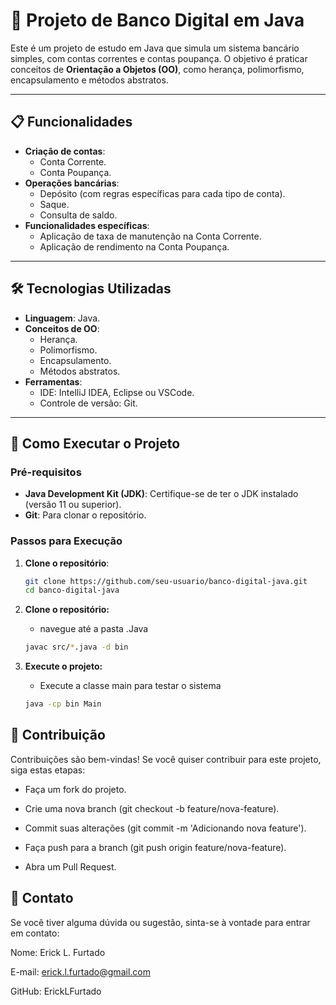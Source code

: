 # 🏦 Projeto de Banco Digital em Java

Este é um projeto de estudo em Java que simula um sistema bancário simples, com contas correntes e contas poupança. O objetivo é praticar conceitos de **Orientação a Objetos (OO)**, como herança, polimorfismo, encapsulamento e métodos abstratos.

---

## 📋 Funcionalidades

- **Criação de contas**:
  - Conta Corrente.
  - Conta Poupança.
- **Operações bancárias**:
  - Depósito (com regras específicas para cada tipo de conta).
  - Saque.
  - Consulta de saldo.
- **Funcionalidades específicas**:
  - Aplicação de taxa de manutenção na Conta Corrente.
  - Aplicação de rendimento na Conta Poupança.

---

## 🛠️ Tecnologias Utilizadas

- **Linguagem**: Java.
- **Conceitos de OO**:
  - Herança.
  - Polimorfismo.
  - Encapsulamento.
  - Métodos abstratos.
- **Ferramentas**:
  - IDE: IntelliJ IDEA, Eclipse ou VSCode.
  - Controle de versão: Git.

---

## 🚀 Como Executar o Projeto

### Pré-requisitos

- **Java Development Kit (JDK)**: Certifique-se de ter o JDK instalado (versão 11 ou superior).
- **Git**: Para clonar o repositório.

### Passos para Execução

1. **Clone o repositório**:
   ```bash
   git clone https://github.com/seu-usuario/banco-digital-java.git
   cd banco-digital-java
2. **Clone o repositório:**
    - navegue até a pasta .Java
   ```bash
   javac src/*.java -d bin

3. **Execute o projeto:**
    - Execute a classe main para testar o sistema
    
   ```bash
   java -cp bin Main
   
  ## 🤝 Contribuição
Contribuições são bem-vindas! Se você quiser contribuir para este projeto, siga estas etapas:

- Faça um fork do projeto.

- Crie uma nova branch (git checkout -b feature/nova-feature).

- Commit suas alterações (git commit -m 'Adicionando nova feature').

- Faça push para a branch (git push origin feature/nova-feature).

- Abra um Pull Request.

## 📧 Contato
Se você tiver alguma dúvida ou sugestão, sinta-se à vontade para entrar em contato:

Nome: Erick L. Furtado

E-mail: erick.l.furtado@gmail.com

GitHub: ErickLFurtado
